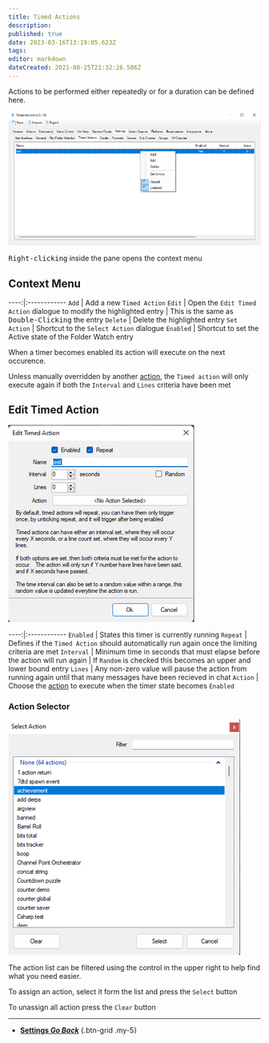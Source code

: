 ```yaml
---
title: Timed Actions
description: 
published: true
date: 2023-03-16T13:19:05.623Z
tags: 
editor: markdown
dateCreated: 2021-08-25T21:32:26.506Z
---
```


Actions to be performed either repeatedly or for a duration can be defined here.

![timed-actions-context-018.png](/timed-actions-context-018.png)

<kbd>Right-clicking</kbd> inside the pane opens the context menu

## Context Menu
----:|:------------
`Add` | Add a new `Timed Action`
`Edit` | Open the `Edit Timed Action` dialogue to modify the highlighted entry | This is the same as <kbd>Double-Clicking</kbd> the entry
`Delete` | Delete the highlighted entry
`Set Action` | Shortcut to the `Select Action` dialogue
`Enabled` | Shortcut to set the Active state of the Folder Watch entry

When a timer becomes enabled its action will execute on the next occurence.

Unless manually overridden by another [action](/Actions), the `Timed action` will only execute again if both the `Interval` and `Lines` criteria have been met

## Edit Timed Action
![timed-action-edit-018.png](/timed-action-edit-018.png)

----:|:------------
`Enabled` | States this timer is currently running
`Repeat` | Defines if the `Timed Action` should automatically run again once the limiting criteria are met
`Interval` | Minimum time in seconds that must elapse before the action will run again | If `Random` is checked this becomes an upper and lower bound entry
`Lines` | Any non-zero value will pause the action from running again until that many messages have been recieved in chat
`Action` | Choose the [action](/Actions) to execute when the timer state becomes `Enabled`

### Action Selector
![action-selector-018.png](/action-selector-018.png)

The action list can be filtered using the control in the upper right to help find what you need easier.

To assign an action, select it form the list and press the `Select` button

To unassign all action press the `Clear` button

---

- [<i class="mdi mdi-chevron-left"></i> **Settings *Go Back***](/Settings)
{.btn-grid .my-5}